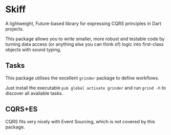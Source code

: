 # Skiff

A lightweight, Future-based library for expressing CQRS principles in Dart
projects.

This package allows you to write smaller, more robust and testable code by
turning data access (or anything else you can think of) logic into first-class
objects with sound typing.

## Tasks

This package utilises the excellent `grinder` package to define workflows.

Just install the executable `pub global activate grinder` and run `grind -h` to discover all available tasks.

## CQRS+ES

CQRS fits very nicely with Event Sourcing, which is not covered by this package.